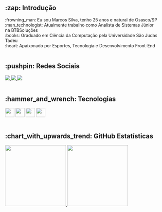 <div>
  <h2> :zap: Introdução</h2>
  :frowning_man: Eu sou Marcos Silva, tenho 25 anos e natural de Osasco/SP<br/>
  :man_technologist: Atualmente trabalho como Analista de Sistemas Júnior na BTBSoluções<br/>
  :books: Graduado em Ciência da Computação pela Universidade São Judas Tadeu<br/>
  :heart: Apaixonado por Esportes, Tecnologia e Desenvolvimento Front-End<br/>
</div>

<br/>

<div>
  <h2> :pushpin: Redes Sociais </h2>
  <a href="https://www.instagram.com/marcosvcsilva97/" target="_blank">
    <img src="https://img.shields.io/badge/Instagram-E4405F?style=for-the-badge&logo=instagram&logoColor=white" />
  </a>
  <a href="https://www.facebook.com/profile.php?id=100002003475445" target="_blank">
    <img src="https://img.shields.io/badge/Facebook-1877F2?style=for-the-badge&logo=facebook&logoColor=white" />
  </a>
  <a href="https://www.linkedin.com/in/marcos-vinicios-costa-silva/" target="_blank">
    <img src="https://img.shields.io/badge/LinkedIn-0077B5?style=for-the-badge&logo=linkedin&logoColor=white" />
  </a>
</div>

<br/>

<div>
  <h2> :hammer_and_wrench: Tecnologias </h2>
  <img width="30px" src="https://cdn.jsdelivr.net/gh/devicons/devicon/icons/html5/html5-original.svg" />
  <img width="30px" src="https://cdn.jsdelivr.net/gh/devicons/devicon/icons/css3/css3-original.svg" />
  <img width="30px" src="https://cdn.jsdelivr.net/gh/devicons/devicon/icons/javascript/javascript-original.svg" />
  <img width="30px" src="https://cdn.jsdelivr.net/gh/devicons/devicon/icons/react/react-original.svg" />
</div>

<br/>

<div>
<h2> :chart_with_upwards_trend: GitHub Estatísticas </h2>
  <a href="https://github.com/marcosvcsilva97">
  <img height="200em" src="https://github-readme-stats.vercel.app/api?username=marcosvcsilva97&show_icons=true&theme=cobalt" />
  <img height="200em" src="https://github-readme-stats.vercel.app/api/top-langs/?username=marcosvcsilva97&langs_count=16&theme=cobalt"/>
</div>
